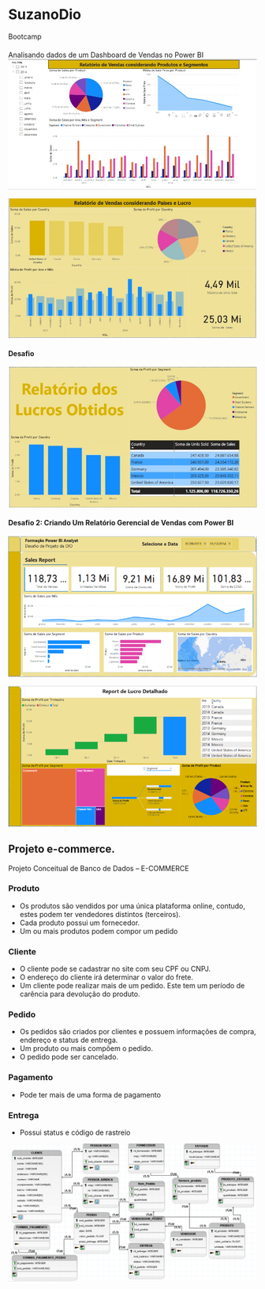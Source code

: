 # SuzanoDio
Bootcamp
####
Analisando dados de um Dashboard de Vendas no Power BI
![image](https://github.com/lanmeb/SuzanoDio/blob/main/Rel1.png)

![image](https://github.com/lanmeb/SuzanoDio/blob/main/Rel2.png)

#### Desafio
![image](https://github.com/lanmeb/SuzanoDio/blob/main/Rel3.png)

#### Desafio 2: Criando Um Relatório Gerencial de Vendas com Power BI
![image](https://github.com/lanmeb/SuzanoDio/blob/main/Rel4.png)

![image](https://github.com/lanmeb/SuzanoDio/blob/main/Rel5.png)

<!-- O uso de Botões não foi possível na versão PBI Power Platform -->
## Projeto e-commerce.

Projeto Conceitual de Banco de Dados – E-COMMERCE

### Produto
- Os produtos são vendidos por uma única plataforma online, contudo, estes podem ter vendedores distintos (terceiros).
- Cada produto possui um fornecedor.
- Um ou mais produtos podem compor um pedido
### Cliente
- O cliente pode se cadastrar no site com seu CPF ou CNPJ.
-	O endereço do cliente irá determinar o valor do frete. 
-	Um cliente pode realizar mais de um pedido. Este tem um período de carência para devolução do produto.
### Pedido
-	Os pedidos são criados por clientes e possuem informações de compra, endereço e status de entrega. 
-	Um produto ou mais compõem o pedido.
-	O pedido pode ser cancelado.
### Pagamento 
-	Pode ter mais de uma forma de pagamento
### Entrega
-	Possui status e código de rastreio
  
![image](https://github.com/lanmeb/SuzanoDio/blob/main/e-commerce.png)
